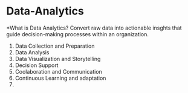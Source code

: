 # Data-Analytics

*What is Data Analytics?
Convert raw data into actionable insghts that guide decision-making processes within an organization.

1. Data Collection and Preparation
2. Data Analysis
3. Data Visualization and Storytelling
4. Decision Support
5. Coolaboration and Communication
6. Continuous Learning and adaptation
7. 
